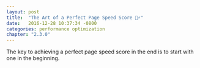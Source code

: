 ```yaml
---
layout: post
title:  "The Art of a Perfect Page Speed Score 💯⚡️"
date:   2016-12-28 10:37:34 -0800
categories: performance optimization 
chapter: "2.3.0"
---
```


The key to achieving a perfect page speed score in the end is to start with one in the beginning.

